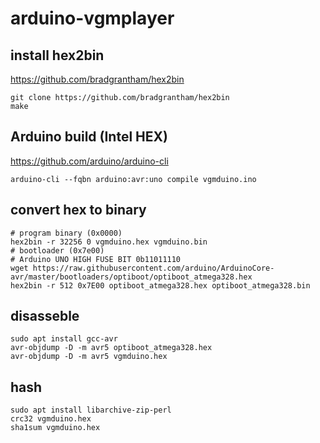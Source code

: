 # arduino-vgmplayer

## install hex2bin

https://github.com/bradgrantham/hex2bin

```
git clone https://github.com/bradgrantham/hex2bin
make
```

## Arduino build (Intel HEX)

https://github.com/arduino/arduino-cli

```
arduino-cli --fqbn arduino:avr:uno compile vgmduino.ino
```

## convert hex to binary

```
# program binary (0x0000)
hex2bin -r 32256 0 vgmduino.hex vgmduino.bin
# bootloader (0x7e00)
# Arduino UNO HIGH FUSE BIT 0b11011110
wget https://raw.githubusercontent.com/arduino/ArduinoCore-avr/master/bootloaders/optiboot/optiboot_atmega328.hex
hex2bin -r 512 0x7E00 optiboot_atmega328.hex optiboot_atmega328.bin
```

## disasseble

```
sudo apt install gcc-avr
avr-objdump -D -m avr5 optiboot_atmega328.hex
avr-objdump -D -m avr5 vgmduino.hex
```

## hash

```
sudo apt install libarchive-zip-perl
crc32 vgmduino.hex
sha1sum vgmduino.hex
```
